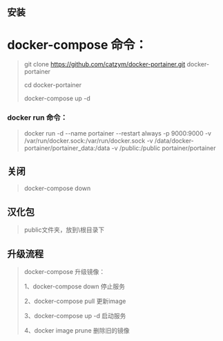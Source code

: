 ## 安装
# docker-compose 命令：
>
> git clone https://github.com/catzym/docker-portainer.git docker-portainer
> 
> cd docker-portainer
> 
> docker-compose up -d

### docker run 命令：
>
> docker run -d --name portainer --restart always -p 9000:9000 -v /var/run/docker.sock:/var/run/docker.sock -v /data/docker-portainer/portainer_data:/data -v /public:/public portainer/portainer

## 关闭
> docker-compose down

## 汉化包
> public文件夹，放到\根目录下

## 升级流程
> docker-compose 升级镜像：
>
> 1、docker-compose down 停止服务
>
> 2、docker-compose pull 更新image
>
> 3、docker-compose up -d 启动服务
>
> 4、docker image prune 删除旧的镜像